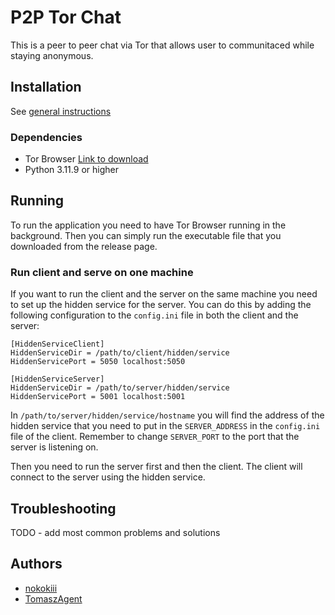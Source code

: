 # P2P Tor Chat

This is a peer to peer chat via Tor that allows user to communitaced while staying anonymous.

## Installation

See [general instructions]()
### Dependencies

- Tor Browser [Link to download](https://www.torproject.org/download/)
- Python 3.11.9 or higher

## Running

To run the application you need to have Tor Browser running in the background. Then you can simply run the executable file that you downloaded from the release page.

### Run client and serve on one machine

If you want to run the client and the server on the same machine you need to set up the hidden service for the server. You can do this by adding the following configuration to the `config.ini` file in both the client and the server:

```
[HiddenServiceClient]
HiddenServiceDir = /path/to/client/hidden/service
HiddenServicePort = 5050 localhost:5050

[HiddenServiceServer]
HiddenServiceDir = /path/to/server/hidden/service
HiddenServicePort = 5001 localhost:5001
```

In `/path/to/server/hidden/service/hostname` you will find the address of the hidden service that you need to put in the `SERVER_ADDRESS` in the `config.ini` file of the client. Remember to change `SERVER_PORT` to the port that the server is listening on.

Then you need to run the server first and then the client. The client will connect to the server using the hidden service.

## Troubleshooting

TODO - add most common problems and solutions

## Authors

- [nokokiii](www.github.com/nokokiii)
- [TomaszAgent](www.github.com/TomaszAgent)
